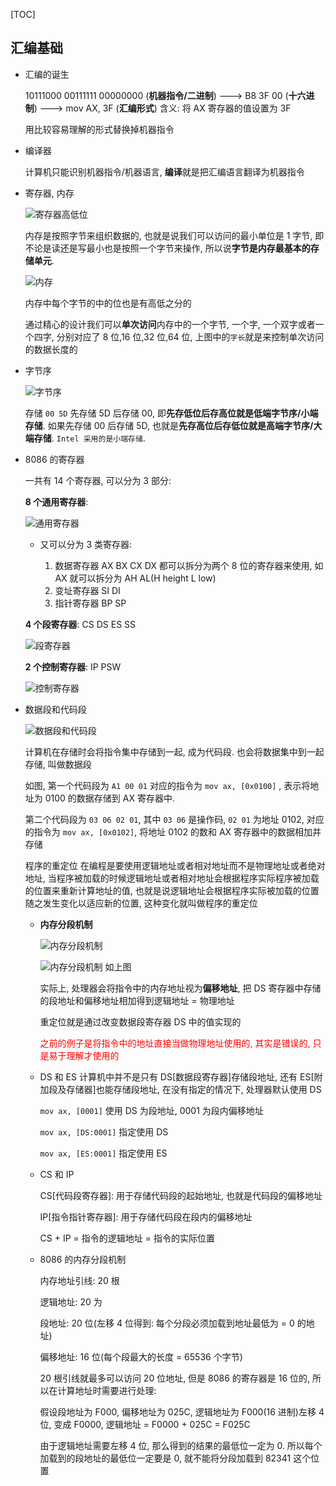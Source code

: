 [TOC]

## 汇编基础

-   汇编的诞生

    10111000 00111111 00000000 (**机器指令/二进制**) ---> B8 3F 00 (**十六进制**) ---> mov AX, 3F (**汇编形式**) 含义: 将 AX 寄存器的值设置为 3F

    用比较容易理解的形式替换掉机器指令

-   编译器

    计算机只能识别机器指令/机器语言, **编译**就是把汇编语言翻译为机器指令

-   寄存器, 内存

    ![寄存器高低位](res/寄存器高低位.png)

    内存是按照字节来组织数据的, 也就是说我们可以访问的最小单位是 1 字节, 即不论是读还是写最小也是按照一个字节来操作, 所以说**字节是内存最基本的存储单元**.

    ![内存](res/内存.png)

    内存中每个字节的中的位也是有高低之分的

    通过精心的设计我们可以**单次访问**内存中的一个字节, 一个字, 一个双字或者一个四字, 分别对应了 8 位,16 位,32 位,64 位, 上图中的`字长`就是来控制单次访问的数据长度的

-   字节序

    ![字节序](res/字节序.png)

    存储 `00 5D` 先存储 5D 后存储 00, 即**先存低位后存高位就是低端字节序/小端存储**. 如果先存储 00 后存储 5D, 也就是**先存高位后存低位就是高端字节序/大端存储**. `Intel 采用的是小端存储`.

-   8086 的寄存器

    一共有 14 个寄存器, 可以分为 3 部分:

    **8 个通用寄存器**:

    ![通用寄存器](res/通用寄存器.png)

    -   又可以分为 3 类寄存器:

        1. 数据寄存器 AX BX CX DX 都可以拆分为两个 8 位的寄存器来使用, 如 AX 就可以拆分为 AH AL(H height L low)
        2. 变址寄存器 SI DI
        3. 指针寄存器 BP SP

    **4 个段寄存器**: CS DS ES SS

    ![段寄存器](res/段寄存器.png)

    **2 个控制寄存器**: IP PSW

    ![控制寄存器](res/控制寄存器.png)

-   数据段和代码段

    ![数据段和代码段](res/数据段和代码段.png)

    计算机在存储时会将指令集中存储到一起, 成为代码段. 也会将数据集中到一起存储, 叫做数据段

    如图, 第一个代码段为 `A1 00 01` 对应的指令为 `mov ax, [0x0100]` , 表示将地址为 0100 的数据存储到 AX 寄存器中.

    第二个代码段为 `03 06 02 01`, 其中 `03 06` 是操作码, `02 01` 为地址 0102, 对应的指令为 `mov ax, [0x0102]`, 将地址 0102 的数和 AX 寄存器中的数据相加并存储

    程序的重定位 在编程是要使用逻辑地址或者相对地址而不是物理地址或者绝对地址, 当程序被加载的时候逻辑地址或者相对地址会根据程序实际程序被加载的位置来重新计算地址的值, 也就是说逻辑地址会根据程序实际被加载的位置随之发生变化以适应新的位置, 这种变化就叫做程序的重定位

    -   **内存分段机制**

        ![内存分段机制](res/内存分段机制.png)

        ![内存分段机制](res/内存分段机制1.png)
        如上图

        实际上, 处理器会将指令中的内存地址视为**偏移地址**, 把 DS 寄存器中存储的段地址和偏移地址相加得到逻辑地址 = 物理地址

        重定位就是通过改变数据段寄存器 DS 中的值实现的

        <font color='red'>之前的例子是将指令中的地址直接当做物理地址使用的, 其实是错误的, 只是易于理解才使用的</font>

    -   DS 和 ES
        计算机中并不是只有 DS[数据段寄存器]存储段地址, 还有 ES[附加段及存储器]也能存储段地址, 在没有指定的情况下, 处理器默认使用 DS

        `mov ax, [0001]` 使用 DS 为段地址, 0001 为段内偏移地址

        `mov ax, [DS:0001]` 指定使用 DS

        `mov ax, [ES:0001]` 指定使用 ES

    -   CS 和 IP

        CS[代码段寄存器]: 用于存储代码段的起始地址, 也就是代码段的偏移地址

        IP[指令指针寄存器]: 用于存储代码段在段内的偏移地址

        CS + IP = 指令的逻辑地址 = 指令的实际位置

    -   8086 的内存分段机制

        内存地址引线: 20 根

        逻辑地址: 20 为

        段地址: 20 位(左移 4 位得到: 每个分段必须加载到地址最低为 = 0 的地址)

        偏移地址: 16 位(每个段最大的长度 = 65536 个字节)

        20 根引线就最多可以访问 20 位地址, 但是 8086 的寄存器是 16 位的, 所以在计算地址时需要进行处理:

        假设段地址为 F000, 偏移地址为 025C, 逻辑地址为 F000(16 进制)左移 4 位, 变成 F0000, 逻辑地址 = F0000 + 025C = F025C

        由于逻辑地址需要左移 4 位, 那么得到的结果的最低位一定为 0. 所以每个加载到的段地址的最低位一定要是 0, 就不能将分段加载到 82341 这个位置
